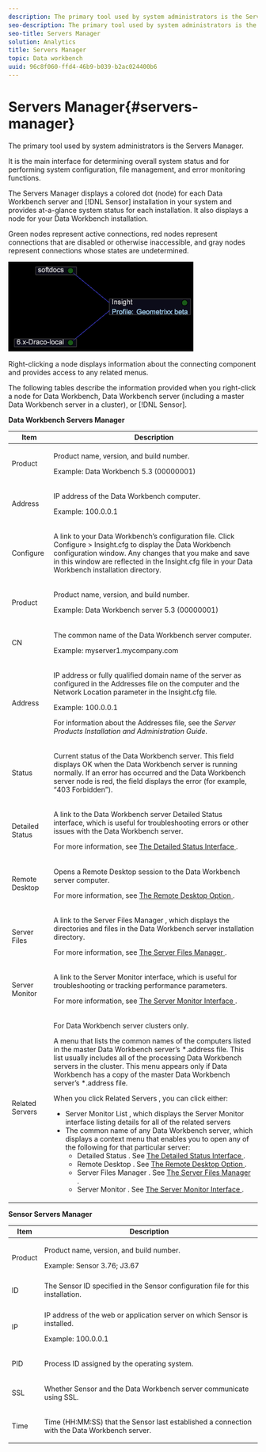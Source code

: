 ```yaml
---
description: The primary tool used by system administrators is the Servers Manager.
seo-description: The primary tool used by system administrators is the Servers Manager.
seo-title: Servers Manager
solution: Analytics
title: Servers Manager
topic: Data workbench
uuid: 96c8f060-ffd4-46b9-b039-b2ac024400b6
---
```


# Servers Manager{#servers-manager}

The primary tool used by system administrators is the Servers Manager.

It is the main interface for determining overall system status and for performing system configuration, file management, and error monitoring functions.

The Servers Manager displays a colored dot (node) for each Data Workbench server and [!DNL Sensor] installation in your system and provides at-a-glance system status for each installation. It also displays a node for your Data Workbench installation.

Green nodes represent active connections, red nodes represent connections that are disabled or otherwise inaccessible, and gray nodes represent connections whose states are undetermined.

![](assets/vis_SysStat_RedGreenDots.png)

Right-clicking a node displays information about the connecting component and provides access to any related menus.

The following tables describe the information provided when you right-click a node for Data Workbench, Data Workbench server (including a master Data Workbench server in a cluster), or [!DNL Sensor].

<table id="table_C459CAAB07D34144B5BFFCCC84C2BB37"> 
 <desc> 
  <b>Data Workbench Servers Manager</b> 
 </desc> 
 <thead> 
  <tr> 
   <th colname="col1" class="entry"> Item </th> 
   <th colname="col2" class="entry"> Description </th> 
  </tr> 
 </thead>
 <tbody> 
  <tr> 
   <td colname="col1"> <p>Product </p> </td> 
   <td colname="col2"> <p>Product name, version, and build number. </p> <p>Example: Data Workbench 5.3 (00000001) </p> </td> 
  </tr> 
  <tr> 
   <td colname="col1"> <p>Address </p> </td> 
   <td colname="col2"> <p>IP address of the Data Workbench computer. </p> <p>Example: 100.0.0.1 </p> </td> 
  </tr> 
  <tr> 
   <td colname="col1"> <p>Configure </p> </td> 
   <td colname="col2"> <p>A link to your <span class="keyword"> Data Workbench’s </span> configuration file. Click <span class="uicontrol"> Configure </span> &gt; <span class="uicontrol"> Insight.cfg </span> to display the Data Workbench configuration window. Any changes that you make and save in this window are reflected in the <span class="filepath"> Insight.cfg </span> file in your Data Workbench installation directory. </p> </td> 
  </tr> 
  <tr> 
   <td colname="col1"> <p>Product </p> </td> 
   <td colname="col2"> <p>Product name, version, and build number. </p> <p>Example: Data Workbench server 5.3 (00000001) </p> </td> 
  </tr> 
  <tr> 
   <td colname="col1"> <p>CN </p> </td> 
   <td colname="col2"> <p>The common name of the Data Workbench server computer. </p> <p>Example: <span class="filepath"> myserver1.mycompany.com </span> </p> </td> 
  </tr> 
  <tr> 
   <td colname="col1"> <p>Address </p> </td> 
   <td colname="col2"> <p>IP address or fully qualified domain name of the server as configured in the Addresses file on the computer and the Network Location parameter in the <span class="filepath"> Insight.cfg </span> file. </p> <p>Example: 100.0.0.1 </p> <p>For information about the Addresses file, see the <i>Server Products Installation and Administration Guide</i>. </p> </td> 
  </tr> 
  <tr> 
   <td colname="col1"> <p>Status </p> </td> 
   <td colname="col2"> <p>Current status of the Data Workbench server. This field displays OK when the Data Workbench server is running normally. If an error has occurred and the Data Workbench server node is red, the field displays the error (for example, “403 Forbidden”). </p> </td> 
  </tr> 
  <tr> 
   <td colname="col1"> <p>Detailed Status </p> </td> 
   <td colname="col2"> <p>A link to the <span class="keyword"> Data Workbench server </span> <span class="wintitle"> Detailed Status </span> interface, which is useful for troubleshooting errors or other issues with the Data Workbench server. </p> <p>For more information, see <a href="../../../home/c-get-started/c-admin-intrf/c-det-stat-interf.md#concept-99c2c8374c17448db8a646f8d77bf72c" format="dita" scope="local"> The Detailed Status Interface </a>. </p> </td> 
  </tr> 
  <tr> 
   <td colname="col1"> <p>Remote Desktop </p> </td> 
   <td colname="col2"> <p>Opens a <span class="wintitle"> Remote Desktop </span> session to the Data Workbench server computer. </p> <p>For more information, see <a href="../../../home/c-get-started/c-admin-intrf/t-rmt-dsktp-opt.md#task-dc0bdb4630474a17af67b931bc22d9ef" format="dita" scope="local"> The Remote Desktop Option </a>. </p> </td> 
  </tr> 
  <tr> 
   <td colname="col1"> <p>Server Files </p> </td> 
   <td colname="col2"> <p>A link to the <span class="wintitle"> Server Files Manager </span>, which displays the directories and files in the Data Workbench server installation directory. </p> <p>For more information, see <a href="../../../home/c-get-started/c-admin-intrf/c-svr-files-mgr.md#concept-73a0808487c8424285ae7302f53bc5f4" format="dita" scope="local"> The Server Files Manager </a>. </p> </td> 
  </tr> 
  <tr> 
   <td colname="col1"> <p>Server Monitor </p> </td> 
   <td colname="col2"> <p>A link to the <span class="wintitle"> Server Monitor </span> interface, which is useful for troubleshooting or tracking performance parameters. </p> <p>For more information, see <a href="../../../home/c-get-started/c-admin-intrf/c-svr-mtr-intfc.md#concept-3bea7441de20409585e63060d5489f45" format="dita" scope="local"> The Server Monitor Interface </a>. </p> </td> 
  </tr> 
  <tr> 
   <td colname="col1"> <p>Related Servers </p> </td> 
   <td colname="col2"> <p>For Data Workbench server clusters only. </p> <p>A menu that lists the common names of the computers listed in the master <span class="filepath"> Data Workbench server’s *.address </span> file. This list usually includes all of the processing <span class="keyword"> Data Workbench servers </span> in the cluster. This menu appears only if Data Workbench has a copy of the master <span class="filepath"> Data Workbench server’s *.address </span> file. </p> <p>When you click <span class="uicontrol"> Related Servers </span>, you can click either: 
     <ul id="ul_3B28B8579B1945FD80669EDFDFDA84A6"> 
      <li id="li_90094B46CB304C179136BB75FF0D6DBD"> <span class="uicontrol"> Server Monitor List </span>, which displays the <span class="wintitle"> Server Monitor </span> interface listing details for all of the related servers </li> 
      <li id="li_CD6FF5BB52874ABCB536C2DE2376587A">The common name of any Data Workbench server, which displays a context menu that enables you to open any of the following for that particular server: 
       <ul id="ul_928510D1DE68471583F2EE7547AEB824"> 
        <li id="li_8399338137354A59B9B4D24AF7EEE868"> <span class="uicontrol"> Detailed Status </span>. See <a href="../../../home/c-get-started/c-admin-intrf/c-det-stat-interf.md#concept-99c2c8374c17448db8a646f8d77bf72c" format="dita" scope="local"> The Detailed Status Interface </a>. </li> 
        <li id="li_0FE569C56B3F4583BC1F3DF3B4F55765"> <span class="uicontrol"> Remote Desktop </span>. See <a href="../../../home/c-get-started/c-admin-intrf/t-rmt-dsktp-opt.md#task-dc0bdb4630474a17af67b931bc22d9ef" format="dita" scope="local"> The Remote Desktop Option </a>. </li> 
        <li id="li_2B6F8419CB5945C9B411F6A7C2C859FF"> <span class="uicontrol"> Server Files Manager </span>. See <a href="../../../home/c-get-started/c-admin-intrf/c-svr-files-mgr.md#concept-73a0808487c8424285ae7302f53bc5f4" format="dita" scope="local"> The Server Files Manager </a>. </li> 
        <li id="li_F22F974EB4DE4F0F93623AE98C7DCEBC"> <span class="uicontrol"> Server Monitor </span>. See <a href="../../../home/c-get-started/c-admin-intrf/c-svr-mtr-intfc.md#concept-3bea7441de20409585e63060d5489f45" format="dita" scope="local"> The Server Monitor Interface </a>. </li> 
       </ul> </li> 
     </ul> </p> </td> 
  </tr> 
 </tbody> 
</table>

<table id="table_5BFA0AFE2D9A4337BF04343879DAD03B"> 
 <desc> 
  <b> Sensor Servers Manager </b> 
 </desc> 
 <thead> 
  <tr> 
   <th colname="col1" class="entry"> Item </th> 
   <th colname="col2" class="entry"> Description </th> 
  </tr> 
 </thead>
 <tbody> 
  <tr> 
   <td colname="col1"> <p>Product </p> </td> 
   <td colname="col2"> <p>Product name, version, and build number. </p> <p>Example: Sensor 3.76; J3.67 </p> </td> 
  </tr> 
  <tr> 
   <td colname="col1"> <p>ID </p> </td> 
   <td colname="col2"> The <span class="wintitle"> Sensor </span> ID specified in the <span class="wintitle"> Sensor </span> configuration file for this installation. </td> 
  </tr> 
  <tr> 
   <td colname="col1"> <p>IP </p> </td> 
   <td colname="col2"> <p>IP address of the web or application server on which <span class="wintitle"> Sensor </span> is installed. </p> <p>Example: 100.0.0.1 </p> </td> 
  </tr> 
  <tr> 
   <td colname="col1"> <p>PID </p> </td> 
   <td colname="col2"> <p>Process ID assigned by the operating system. </p> </td> 
  </tr> 
  <tr> 
   <td colname="col1"> <p>SSL </p> </td> 
   <td colname="col2"> <p>Whether <span class="wintitle"> Sensor </span> and the Data Workbench server communicate using SSL. </p> </td> 
  </tr> 
  <tr> 
   <td colname="col1"> <p>Time </p> </td> 
   <td colname="col2"> <p>Time (HH:MM:SS) that the <span class="wintitle"> Sensor </span> last established a connection with the Data Workbench server. </p> </td> 
  </tr> 
 </tbody> 
</table>

